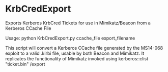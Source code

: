 # KrbCredExport
Exports Kerberos KrbCred Tickets for use in Mimikatz/Beacon from a Kerberos CCache File

Usage: python KrbCredExport.py ccache_file export_filename

This script will convert a Kerberos CCache file generated by the MS14-068 exploit to a valid .kirbi file, usable by both Beacon and Mimikatz.
It replicates the functionality of Mimikatz invoked using kerberos::clist "ticket.bin" /export
